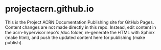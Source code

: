 # projectacrn.github.io

This is the Project ACRN Documentation Publishing site for GitHub Pages.
Content changes are not made directly in this repo.  Instead, edit content
in the acrn-hypervisor repo's /doc folder, re-generate the HTML with
Sphinx (make html), and push the updated content here for publishing
(make publish).

